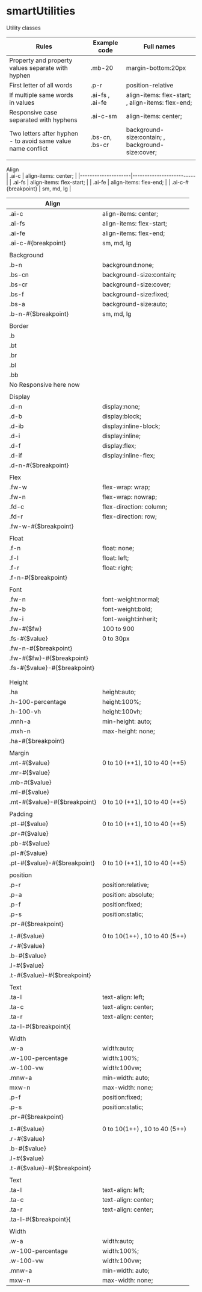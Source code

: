 # smartUtilities
Utility classes 



| Rules                                                        |                               | Example code    | Full names                                        |
|--------------------------------------------------------------|-------------------------------|-----------------|---------------------------------------------------|
| Property and property values separate with hyphen            |                               | .mb-20          | margin-bottom:20px                                |
| First letter of all words                                    |                               | .p-r            | position-relative                                 |
| If multiple same words in values                             |                               | .ai-fs , .ai-fe | align-items: flex-start; , align-items: flex-end; |
| Responsive case separated with hyphens                       |                               | .ai-c-sm        | align-items: center;                              |
| Two letters after hyphen - to avoid same value name conflict |                               | .bs-cn, .bs-cr  | background-size:contain; , background-size:cover; |
|                                                              |                                                                                                     |




Align                       
| .ai-c               | align-items: center;     |
|---------------------|--------------------------|
| .ai-fs              | align-items: flex-start; |
| .ai-fe              | align-items: flex-end;   |
| .ai-c-#{breakpoint} | sm, md, lg               |



| Align                        |                               |
|------------------------------|-------------------------------|
| .ai-c                        | align-items: center;          |
| .ai-fs                       | align-items: flex-start;      |
| .ai-fe                       | align-items: flex-end;        |
| .ai-c-#{breakpoint}          | sm, md, lg                    |
|                              |                               |
| Background                   |                               |
| .b-n                         | background:none;              |
| .bs-cn                       | background-size:contain;      |
| .bs-cr                       | background-size:cover;        |
| .bs-f                        | background-size:fixed;        |
| .bs-a                        | background-size:auto;         |
| .b-n-#{$breakpoint}          | sm, md, lg                    |
|                              |                               |
| Border                       |                               |
| .b                           |                               |
| .bt                          |                               |
| .br                          |                               |
| .bl                          |                               |
| .bb                          |                               |
| No Responsive here now       |                               |
|                              |                               |
| Display                      |                               |
| .d-n                         | display:none;                 |
| .d-b                         | display:block;                |
| .d-ib                        | display:inline-block;         |
| .d-i                         | display:inline;               |
| .d-f                         | display:flex;                 |
| .d-if                        | display:inline-flex;          |
| .d-n-#{$breakpoint}          |                               |
|                              |                               |
| Flex                         |                               |
| .fw-w                        | flex-wrap: wrap;              |
| .fw-n                        | flex-wrap: nowrap;            |
| .fd-c                        | flex-direction: column;       |
| .fd-r                        | flex-direction: row;          |
| .fw-w-#{$breakpoint}         |                               |
|                              |                               |
| Float                        |                               |
| .f-n                         | float: none;                  |
| .f-l                         | float: left;                  |
| .f-r                         | float: right;                 |
| .f-n-#{$breakpoint}          |                               |
|                              |                               |
| Font                         |                               |
| .fw-n                        | font-weight:normal;           |
| .fw-b                        | font-weight:bold;             |
| .fw-i                        | font-weight:inherit;          |
| .fw-#{$fw}                   | 100 to 900                    |
| .fs-#{$value}                | 0 to 30px                     |
| .fw-n-#{$breakpoint}         |                               |
| .fw-#{$fw}-#{$breakpoint}    |                               |
| .fs-#{$value}-#{$breakpoint} |                               |
|                              |                               |
|                              |                               |
| Height                       |                               |
| .ha                          | height:auto;                  |
| .h-100-percentage            | height:100%;                  |
| .h-100-vh                    | height:100vh;                 |
| .mnh-a                       | min-height: auto;             |
| .mxh-n                       | max-height: none;             |
| .ha-#{$breakpoint}           |                               |
|                              |                               |
| Margin                       |                               |
| .mt-#{$value}                | 0 to 10 (++1), 10 to 40 (++5) |
| .mr-#{$value}                |                               |
| .mb-#{$value}                |                               |
| .ml-#{$value}                |                               |
| .mt-#{$value}-#{$breakpoint} | 0 to 10 (++1), 10 to 40 (++5) |
|                              |                               |
| Padding                      |                               |
| .pt-#{$value}                | 0 to 10 (++1), 10 to 40 (++5) |
| .pr-#{$value}                |                               |
| .pb-#{$value}                |                               |
| .pl-#{$value}                |                               |
| .pt-#{$value}-#{$breakpoint} | 0 to 10 (++1), 10 to 40 (++5) |
|                              |                               |
| position                     |                               |
| .p-r                         | position:relative;            |
| .p-a                         | position: absolute;           |
| .p-f                         | position:fixed;               |
| .p-s                         | position:static;              |
| .pr-#{$breakpoint}           |                               |
|                              |                               |
| .t-#{$value}                 | 0 to 10(1++) , 10 to 40 (5++) |
| .r-#{$value}                 |                               |
| .b-#{$value}                 |                               |
| .l-#{$value}                 |                               |
| .t-#{$value}-#{$breakpoint}  |                               |
|                              |                               |
| Text                         |                               |
| .ta-l                        | text-align: left;             |
| .ta-c                        | text-align: center;           |
| .ta-r                        | text-align: center;           |
| .ta-l-#{$breakpoint}{        |                               |
|                              |                               |
| Width                        |                               |
| .w-a                         | width:auto;                   |
| .w-100-percentage            | width:100%;                   |
| .w-100-vw                    | width:100vw;                  |
| .mnw-a                       | min-width: auto;              |
| mxw-n                        | max-width: none;              |
| .p-f                         | position:fixed;               |
| .p-s                         | position:static;              |
| .pr-#{$breakpoint}           |                               |
|                              |                               |
| .t-#{$value}                 | 0 to 10(1++) , 10 to 40 (5++) |
| .r-#{$value}                 |                               |
| .b-#{$value}                 |                               |
| .l-#{$value}                 |                               |
| .t-#{$value}-#{$breakpoint}  |                               |
|                              |                               |
| Text                         |                               |
| .ta-l                        | text-align: left;             |
| .ta-c                        | text-align: center;           |
| .ta-r                        | text-align: center;           |
| .ta-l-#{$breakpoint}{        |                               |
|                              |                               |
| Width                        |                               |
| .w-a                         | width:auto;                   |
| .w-100-percentage            | width:100%;                   |
| .w-100-vw                    | width:100vw;                  |
| .mnw-a                       | min-width: auto;              |
| mxw-n                        | max-width: none;              |

 
 